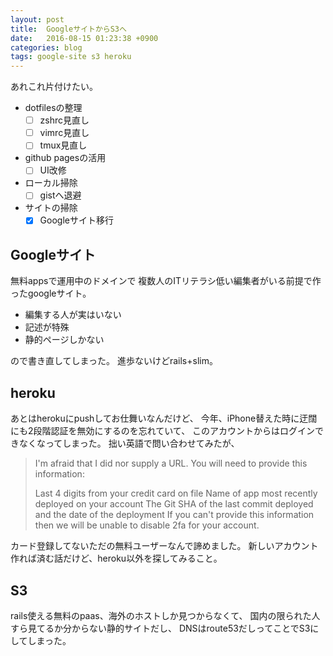 ```yaml
---
layout: post
title:  GoogleサイトからS3へ
date:   2016-08-15 01:23:38 +0900
categories: blog
tags: google-site s3 heroku
---
```

あれこれ片付けたい。

- dotfilesの整理
  - [ ] zshrc見直し
  - [ ] vimrc見直し
  - [ ] tmux見直し
- github pagesの活用
  - [ ] UI改修
- ローカル掃除
  - [ ] gistへ退避
- サイトの掃除
  - [x] Googleサイト移行

## Googleサイト
無料appsで運用中のドメインで
複数人のITリテラシ低い編集者がいる前提で作ったgoogleサイト。

- 編集する人が実はいない
- 記述が特殊
- 静的ページしかない

ので書き直してしまった。
進歩ないけどrails+slim。

## heroku
あとはherokuにpushしてお仕舞いなんだけど、
今年、iPhone替えた時に迂闊にも2段階認証を無効にするのを忘れていて、
このアカウントからはログインできなくなってしまった。
拙い英語で問い合わせてみたが、

> I'm afraid that I did nor supply a URL. You will need to provide this information:
>
> Last 4 digits from your credit card on file
> Name of app most recently deployed on your account
> The Git SHA of the last commit deployed and the date of the deployment
> If you can't provide this information then we will be unable to disable 2fa for your account.

カード登録してないただの無料ユーザーなんで諦めました。
新しいアカウント作れば済む話だけど、heroku以外を探してみること。

## S3
rails使える無料のpaas、海外のホストしか見つからなくて、
国内の限られた人すら見てるか分からない静的サイトだし、
DNSはroute53だしってことでS3にしてしまった。

